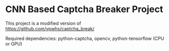 # CNN Based Captcha Breaker Project

This project is a modified version of https://github.com/ypwhs/captcha_break/

Required dependencies: python-captcha, opencv, python-tensorflow (CPU or GPU)
